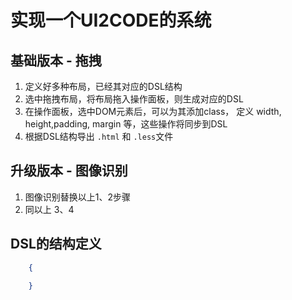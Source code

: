 # 实现一个UI2CODE的系统

## 基础版本 - 拖拽
1. 定义好多种布局，已经其对应的DSL结构
2. 选中拖拽布局，将布局拖入操作面板，则生成对应的DSL
3. 在操作面板，选中DOM元素后，可以为其添加class， 定义 width, height,padding, margin 等，这些操作将同步到DSL
4. 根据DSL结构导出 `.html` 和 `.less`文件

##  升级版本 - 图像识别
1. 图像识别替换以上1、2步骤
2. 同以上 3、4


## DSL的结构定义
```json
    {
        
    }
```